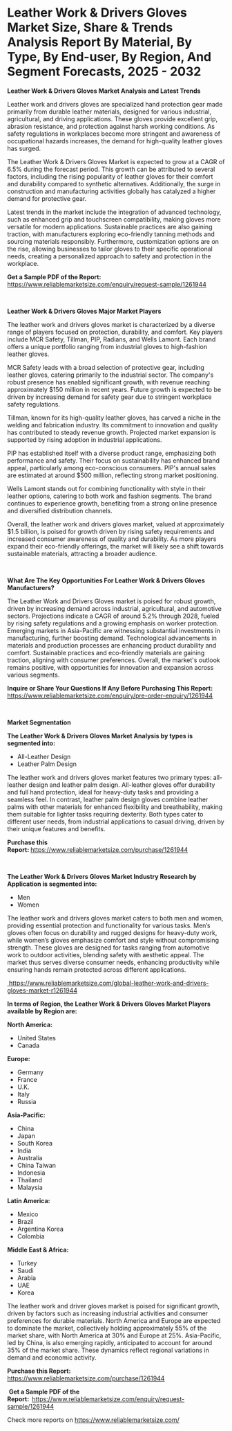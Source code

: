 <p><h1>Leather Work & Drivers Gloves Market Size, Share & Trends Analysis Report By Material, By Type, By End-user, By Region, And Segment Forecasts, 2025 - 2032</h1></p><p><strong>Leather Work & Drivers Gloves Market Analysis and Latest Trends</strong></p>
<p><p>Leather work and drivers gloves are specialized hand protection gear made primarily from durable leather materials, designed for various industrial, agricultural, and driving applications. These gloves provide excellent grip, abrasion resistance, and protection against harsh working conditions. As safety regulations in workplaces become more stringent and awareness of occupational hazards increases, the demand for high-quality leather gloves has surged.</p><p>The Leather Work & Drivers Gloves Market is expected to grow at a CAGR of 6.5% during the forecast period. This growth can be attributed to several factors, including the rising popularity of leather gloves for their comfort and durability compared to synthetic alternatives. Additionally, the surge in construction and manufacturing activities globally has catalyzed a higher demand for protective gear.</p><p>Latest trends in the market include the integration of advanced technology, such as enhanced grip and touchscreen compatibility, making gloves more versatile for modern applications. Sustainable practices are also gaining traction, with manufacturers exploring eco-friendly tanning methods and sourcing materials responsibly. Furthermore, customization options are on the rise, allowing businesses to tailor gloves to their specific operational needs, creating a personalized approach to safety and protection in the workplace.</p></p>
<p><strong>Get a Sample PDF of the Report:&nbsp;</strong> <a href="https://www.reliablemarketsize.com/enquiry/request-sample/1261944?utm_campaign=1995&utm_medium=2&utm_source=Github&utm_content=ia&utm_term=09022025&utm_id=leather-work-drivers-gloves">https://www.reliablemarketsize.com/enquiry/request-sample/1261944</a></p>
<p>&nbsp;</p>
<p><strong>Leather Work & Drivers Gloves Major Market Players</strong></p>
<p><p>The leather work and drivers gloves market is characterized by a diverse range of players focused on protection, durability, and comfort. Key players include MCR Safety, Tillman, PIP, Radians, and Wells Lamont. Each brand offers a unique portfolio ranging from industrial gloves to high-fashion leather gloves.</p><p>MCR Safety leads with a broad selection of protective gear, including leather gloves, catering primarily to the industrial sector. The company's robust presence has enabled significant growth, with revenue reaching approximately $150 million in recent years. Future growth is expected to be driven by increasing demand for safety gear due to stringent workplace safety regulations.</p><p>Tillman, known for its high-quality leather gloves, has carved a niche in the welding and fabrication industry. Its commitment to innovation and quality has contributed to steady revenue growth. Projected market expansion is supported by rising adoption in industrial applications.</p><p>PIP has established itself with a diverse product range, emphasizing both performance and safety. Their focus on sustainability has enhanced brand appeal, particularly among eco-conscious consumers. PIP's annual sales are estimated at around $500 million, reflecting strong market positioning.</p><p>Wells Lamont stands out for combining functionality with style in their leather options, catering to both work and fashion segments. The brand continues to experience growth, benefiting from a strong online presence and diversified distribution channels.</p><p>Overall, the leather work and drivers gloves market, valued at approximately $1.5 billion, is poised for growth driven by rising safety requirements and increased consumer awareness of quality and durability. As more players expand their eco-friendly offerings, the market will likely see a shift towards sustainable materials, attracting a broader audience.</p></p>
<p>&nbsp;</p>
<p><strong>What Are The Key Opportunities For Leather Work & Drivers Gloves Manufacturers?</strong></p>
<p><p>The Leather Work and Drivers Gloves market is poised for robust growth, driven by increasing demand across industrial, agricultural, and automotive sectors. Projections indicate a CAGR of around 5.2% through 2028, fueled by rising safety regulations and a growing emphasis on worker protection. Emerging markets in Asia-Pacific are witnessing substantial investments in manufacturing, further boosting demand. Technological advancements in materials and production processes are enhancing product durability and comfort. Sustainable practices and eco-friendly materials are gaining traction, aligning with consumer preferences. Overall, the market's outlook remains positive, with opportunities for innovation and expansion across various segments.</p></p>
<p><strong>Inquire or Share Your Questions If Any Before Purchasing This Report:</strong> <a href="https://www.reliablemarketsize.com/enquiry/pre-order-enquiry/1261944?utm_campaign=1995&utm_medium=2&utm_source=Github&utm_content=ia&utm_term=09022025&utm_id=leather-work-drivers-gloves">https://www.reliablemarketsize.com/enquiry/pre-order-enquiry/1261944</a></p>
<p>&nbsp;</p>
<p><strong>Market Segmentation</strong></p>
<p><strong>The Leather Work & Drivers Gloves Market Analysis by types is segmented into:</strong></p>
<p><ul><li>All-Leather Design</li><li>Leather Palm Design</li></ul></p>
<p><p>The leather work and drivers gloves market features two primary types: all-leather design and leather palm design. All-leather gloves offer durability and full hand protection, ideal for heavy-duty tasks and providing a seamless feel. In contrast, leather palm design gloves combine leather palms with other materials for enhanced flexibility and breathability, making them suitable for lighter tasks requiring dexterity. Both types cater to different user needs, from industrial applications to casual driving, driven by their unique features and benefits.</p></p>
<p><strong>Purchase this Report:&nbsp;</strong><a href="https://www.reliablemarketsize.com/purchase/1261944?utm_campaign=1995&utm_medium=2&utm_source=Github&utm_content=ia&utm_term=09022025&utm_id=leather-work-drivers-gloves">https://www.reliablemarketsize.com/purchase/1261944</a></p>
<p>&nbsp;</p>
<p><strong>The Leather Work & Drivers Gloves Market Industry Research by Application is segmented into:</strong></p>
<p><ul><li>Men</li><li>Women</li></ul></p>
<p><p>The leather work and drivers gloves market caters to both men and women, providing essential protection and functionality for various tasks. Men’s gloves often focus on durability and rugged designs for heavy-duty work, while women’s gloves emphasize comfort and style without compromising strength. These gloves are designed for tasks ranging from automotive work to outdoor activities, blending safety with aesthetic appeal. The market thus serves diverse consumer needs, enhancing productivity while ensuring hands remain protected across different applications.</p></p>
<p><a href="https://www.reliablemarketsize.com/global-leather-work-and-drivers-gloves-market-r1261944?utm_campaign=1995&utm_medium=2&utm_source=Github&utm_content=ia&utm_term=09022025&utm_id=leather-work-drivers-gloves">&nbsp;https://www.reliablemarketsize.com/global-leather-work-and-drivers-gloves-market-r1261944</a></p>
<p><strong>In terms of Region, the Leather Work & Drivers Gloves Market Players available by Region are:</strong></p>
<p>
    <p> <strong> North America: </strong>
        <ul>
            <li>United States</li>
            <li>Canada</li>
        </ul>
        </p> 
    <p> <strong> Europe: </strong>
        <ul>
            <li>Germany</li>
            <li>France</li>
            <li>U.K.</li>
            <li>Italy</li>
            <li>Russia</li>
        </ul>
        </p> 
    <p> <strong> Asia-Pacific: </strong>
        <ul>
            <li>China</li>
            <li>Japan</li>
            <li>South Korea</li>
            <li>India</li>
            <li>Australia</li>
            <li>China Taiwan</li>
            <li>Indonesia</li>
            <li>Thailand</li>
            <li>Malaysia</li>
        </ul>
        </p> 
    <p> <strong> Latin America: </strong>
        <ul>
            <li>Mexico</li>
            <li>Brazil</li>
            <li>Argentina Korea</li>
            <li>Colombia</li>
        </ul>
        </p> 
    <p> <strong> Middle East & Africa: </strong>
        <ul>
            <li>Turkey</li>
            <li>Saudi</li>
            <li>Arabia</li>
            <li>UAE</li>
            <li>Korea</li>
        </ul>
    </p>
    </p>
<p><p>The leather work and driver gloves market is poised for significant growth, driven by factors such as increasing industrial activities and consumer preferences for durable materials. North America and Europe are expected to dominate the market, collectively holding approximately 55% of the market share, with North America at 30% and Europe at 25%. Asia-Pacific, led by China, is also emerging rapidly, anticipated to account for around 35% of the market share. These dynamics reflect regional variations in demand and economic activity.</p></p>
<p><strong>Purchase this Report: </strong><a href="https://www.reliablemarketsize.com/purchase/1261944?utm_campaign=1995&utm_medium=2&utm_source=Github&utm_content=ia&utm_term=09022025&utm_id=leather-work-drivers-gloves">https://www.reliablemarketsize.com/purchase/1261944</a></p>
<p>&nbsp;<strong>Get a Sample PDF of the Report:&nbsp;&nbsp;</strong><a href="https://www.reliablemarketsize.com/enquiry/request-sample/1261944?utm_campaign=1995&utm_medium=2&utm_source=Github&utm_content=ia&utm_term=09022025&utm_id=leather-work-drivers-gloves">https://www.reliablemarketsize.com/enquiry/request-sample/1261944</a></p>
<p><strong></strong></p>
<p>Check more reports on <a href="https://www.reliablemarketsize.com/?utm_campaign=1995&utm_medium=2&utm_source=Github&utm_content=ia&utm_term=09022025&utm_id=leather-work-drivers-gloves">https://www.reliablemarketsize.com/</a></p>
